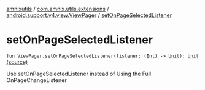 [amnixutils](../../index.md) / [com.amnix.utils.extensions](../index.md) / [android.support.v4.view.ViewPager](index.md) / [setOnPageSelectedListener](./set-on-page-selected-listener.md)

# setOnPageSelectedListener

`fun ViewPager.setOnPageSelectedListener(listener: (`[`Int`](https://kotlinlang.org/api/latest/jvm/stdlib/kotlin/-int/index.html)`) -> `[`Unit`](https://kotlinlang.org/api/latest/jvm/stdlib/kotlin/-unit/index.html)`): `[`Unit`](https://kotlinlang.org/api/latest/jvm/stdlib/kotlin/-unit/index.html) [(source)](https://github.com/AmniX/amnixUtils/tree/master/amnixutils/src/main/java/com/amnix/utils/extensions/ViewPagerExtensions.kt#L8)

Use setOnPageSelectedListener instead of Using the Full OnPageChangeListener

